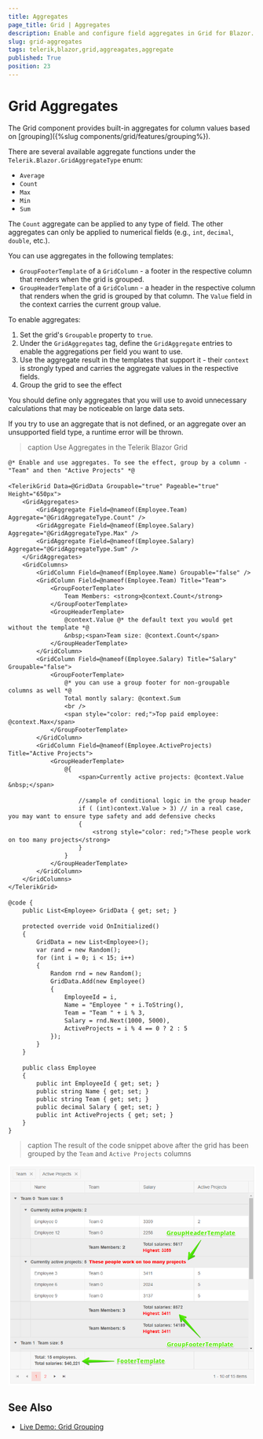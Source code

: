 ```yaml
---
title: Aggregates
page_title: Grid | Aggregates
description: Enable and configure field aggregates in Grid for Blazor.
slug: grid-aggregates
tags: telerik,blazor,grid,aggreagates,aggregate
published: True
position: 23
---
```


# Grid Aggregates

The Grid component provides built-in aggregates for column values based on [grouping]({%slug components/grid/features/grouping%}).

There are several available aggregate functions under the `Telerik.Blazor.GridAggregateType` enum:

* `Average`
* `Count`
* `Max`
* `Min`
* `Sum`

The `Count` aggregate can be applied to any type of field. The other aggregates can only be applied to numerical fields (e.g., `int`, `decimal`, `double`, etc.).

You can use aggregates in the following templates:

* `GroupFooterTemplate` of a `GridColumn` - a footer in the respective column that renders when the grid is grouped.
* `GroupHeaderTemplate` of a `GridColumn` - a header in the respective column that renders when the grid is grouped by that column. The `Value` field in the context carries the current group value.

To enable aggregates:

1. Set the grid's `Groupable` property to `true`.
1. Under the `GridAggregates` tag, define the `GridAggregate` entries to enable the aggregations per field you want to use.
1. Use the aggregate result in the templates that support it - their `context` is strongly typed and carries the aggregate values in the respective fields.
1. Group the grid to see the effect

You should define only aggregates that you will use to avoid unnecessary calculations that may be noticeable on large data sets.

If you try to use an aggregate that is not defined, or an aggregate over an unsupported field type, a runtime error will be thrown.


>caption Use Aggregates in the Telerik Blazor Grid

````CSHTML
@* Enable and use aggregates. To see the effect, group by a column - "Team" and then "Active Projects" *@

<TelerikGrid Data=@GridData Groupable="true" Pageable="true" Height="650px">
    <GridAggregates>
        <GridAggregate Field=@nameof(Employee.Team) Aggregate="@GridAggregateType.Count" />
        <GridAggregate Field=@nameof(Employee.Salary) Aggregate="@GridAggregateType.Max" />
        <GridAggregate Field=@nameof(Employee.Salary) Aggregate="@GridAggregateType.Sum" />
    </GridAggregates>
    <GridColumns>
        <GridColumn Field=@nameof(Employee.Name) Groupable="false" />
        <GridColumn Field=@nameof(Employee.Team) Title="Team">
            <GroupFooterTemplate>
                Team Members: <strong>@context.Count</strong>
            </GroupFooterTemplate>
            <GroupHeaderTemplate>
                @context.Value @* the default text you would get without the template *@
                &nbsp;<span>Team size: @context.Count</span>
            </GroupHeaderTemplate>
        </GridColumn>
        <GridColumn Field=@nameof(Employee.Salary) Title="Salary" Groupable="false">
            <GroupFooterTemplate>
                @* you can use a group footer for non-groupable columns as well *@
                Total montly salary: @context.Sum
                <br />
                <span style="color: red;">Top paid employee: @context.Max</span>
            </GroupFooterTemplate>
        </GridColumn>
        <GridColumn Field=@nameof(Employee.ActiveProjects) Title="Active Projects">
            <GroupHeaderTemplate>
                @{
                    <span>Currently active projects: @context.Value &nbsp;</span>

                    //sample of conditional logic in the group header
                    if ( (int)context.Value > 3) // in a real case, you may want to ensure type safety and add defensive checks
                    {
                        <strong style="color: red;">These people work on too many projects</strong>
                    }
                }
            </GroupHeaderTemplate>
        </GridColumn>
    </GridColumns>
</TelerikGrid>

@code {
    public List<Employee> GridData { get; set; }

    protected override void OnInitialized()
    {
        GridData = new List<Employee>();
        var rand = new Random();
        for (int i = 0; i < 15; i++)
        {
            Random rnd = new Random();
            GridData.Add(new Employee()
            {
                EmployeeId = i,
                Name = "Employee " + i.ToString(),
                Team = "Team " + i % 3,
                Salary = rnd.Next(1000, 5000),
                ActiveProjects = i % 4 == 0 ? 2 : 5
            });
        }
    }

    public class Employee
    {
        public int EmployeeId { get; set; }
        public string Name { get; set; }
        public string Team { get; set; }
        public decimal Salary { get; set; }
        public int ActiveProjects { get; set; }
    }
}
````

>caption The result of the code snippet above after the grid has been grouped by the `Team` and `Active Projects` columns

![](images/grid-aggregates-overview.png)


## See Also

  * [Live Demo: Grid Grouping](https://demos.telerik.com/blazor-ui/grid/grouping)
   
  
